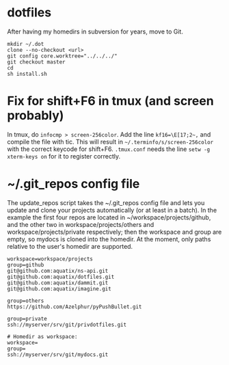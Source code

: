 dotfiles
========

After having my homedirs in subversion for years, move to Git.

```
mkdir ~/.dot
clone --no-checkout <url>
git config core.worktree="../../../"
git checkout master
cd
sh install.sh
```

# Fix for shift+F6 in tmux (and screen probably)

In tmux, do `infocmp > screen-256color`. Add the line `kf16=\E[17;2~,` and compile the file with tic. This will result in `~/.terminfo/s/screen-256color` with the correct keycode for shift+F6. `.tmux.conf` needs the line `setw -g xterm-keys on` for it to register correctly.

# ~/.git_repos config file

The update_repos script takes the ~/.git_repos config file and lets you update and clone your projects automatically (or at least in a batch). In the example the first four repos are located in ~/workspace/projects/github, and the other two in workspace/projects/others and workspace/projects/private respectively; then the workspace and group are empty, so mydocs is cloned into the homedir. At the moment, only paths relative to the user's homedir are supported.

```
workspace=workspace/projects
group=github
git@github.com:aquatix/ns-api.git
git@github.com:aquatix/dotfiles.git
git@github.com:aquatix/dammit.git
git@github.com:aquatix/imagine.git

group=others
https://github.com/Azelphur/pyPushBullet.git

group=private
ssh://myserver/srv/git/privdotfiles.git

# Homedir as workspace:
workspace=
group=
ssh://myserver/srv/git/mydocs.git
```
